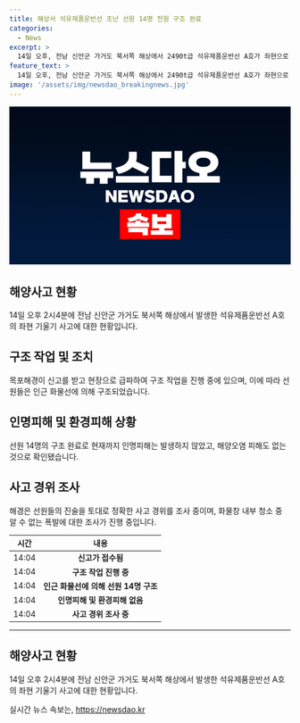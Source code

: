 ```yaml
---
title: 해상서 석유제품운반선 조난 선원 14명 전원 구조 완료
categories:
  - News
excerpt: >
  14일 오후, 전남 신안군 가거도 북서쪽 해상에서 2490t급 석유제품운반선 A호가 좌현으로 기울고 있는 신고가 접수됐다. 목포해경이 현장에 출동해 선원들을 구조 중이며, 인근 화물선에서 승선원 14명이 모두 무사히 구조됐다고 전해졌다. 현재까지 인명피해나 해양오염 피해는 없는 것으로 확인되었으며, 정확한 사고 경위는 조사 중이라고 해경은 전했다. (150자)
feature_text: >
  14일 오후, 전남 신안군 가거도 북서쪽 해상에서 2490t급 석유제품운반선 A호가 좌현으로 기울고 있는 신고가 접수됐다. 목포해경이 현장에 출동해 선원들을 구조 중이며, 인근 화물선에서 승선원 14명이 모두 무사히 구조됐다고 전해졌다. 현재까지 인명피해나 해양오염 피해는 없는 것으로 확인되었으며, 정확한 사고 경위는 조사 중이라고 해경은 전했다. (150자)
image: '/assets/img/newsdao_breakingnews.jpg'
---
```


<p><img src="/assets/img/newsdao_breakingnews.jpg" alt="firstkoreanews 속보" /></p>

<h2 data-ke-size="size26">해양사고 현황</h2>

<p data-ke-size="size16">14일 오후 2시4분에 전남 신안군 가거도 북서쪽 해상에서 발생한 석유제품운반선 A호의 좌현 기울기 사고에 대한 현황입니다.</p>

<h2>구조 작업 및 조치</h2>

<p data-ke-size="size16">목포해경이 신고를 받고 현장으로 급파하여 구조 작업을 진행 중에 있으며, 이에 따라 선원들은 인근 화물선에 의해 구조되었습니다.</p>

<h2>인명피해 및 환경피해 상황</h2>

<p data-ke-size="size16">선원 14명의 구조 완료로 현재까지 인명피해는 발생하지 않았고, 해양오염 피해도 없는 것으로 확인됐습니다.</p>

<h2>사고 경위 조사</h2>

<p data-ke-size="size16">해경은 선원들의 진술을 토대로 정확한 사고 경위를 조사 중이며, 화물창 내부 청소 중 알 수 없는 폭발에 대한 조사가 진행 중입니다.</p>

<table>
    <thead>
        <tr>
            <th>시간</th>
            <th>내용</th>
        </tr>
    </thead>
    <tbody>
        <tr>
            <td>14:04</td>
            <td style="text-align: center; height: 17px;"><b>신고가 접수됨</b></td>
        </tr>
        <tr>
            <td>14:04</td>
            <td style="text-align: center; height: 17px;"><b>구조 작업 진행 중</b></td>
        </tr>
        <tr>
            <td>14:04</td>
            <td style="text-align: center; height: 17px;"><b>인근 화물선에 의해 선원 14명 구조</b></td>
        </tr>
        <tr>
            <td>14:04</td>
            <td style="text-align: center; height: 17px;"><b>인명피해 및 환경피해 없음</b></td>
        </tr>
        <tr>
            <td>14:04</td>
            <td style="text-align: center; height: 17px;"><b>사고 경위 조사 중</b></td>
        </tr>
    </tbody>
</table>

<p data-ke-size="size16"></p>

<hr>

<p data-ke-size="size16"></p>

<h2 data-ke-size="size26">해양사고 현황</h2>

<p data-ke-size="size16">14일 오후 2시4분에 전남 신안군 가거도 북서쪽 해상에서 발생한 석유제품운반선 A호의 좌현 기울기 사고에 대한 현황입니다.</p>
실시간 뉴스 속보는, <a href="https://newsdao.kr" rel="dofollow">https://newsdao.kr</a>


